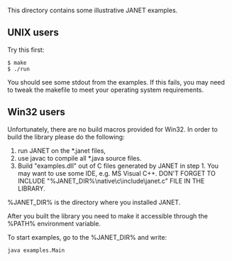 
This directory contains some illustrative JANET examples.

## UNIX users

Try this first:

    $ make
    $ ./run

You should see some stdout from the examples. If this fails, you may need to
tweak the makefile to meet your operating system requirements.


## Win32 users

Unfortunately, there are no build macros provided for Win32. In order
to build the library please do the following:

1. run JANET on the *.janet files,
2. use javac to compile all *.java source files.
3. Build "examples.dll" out of C files generated by JANET in step 1.
   You may want to use some IDE, e.g. MS Visual C++.
   DON'T FORGET TO INCLUDE "%JANET_DIR%\native\c\include\janet.c" FILE
   IN THE LIBRARY.

%JANET_DIR% is the directory where you installed JANET.

After you built the library you need to make it accessible through the
%PATH% environment variable.

To start examples, go to the %JANET_DIR% and write:

    java examples.Main
